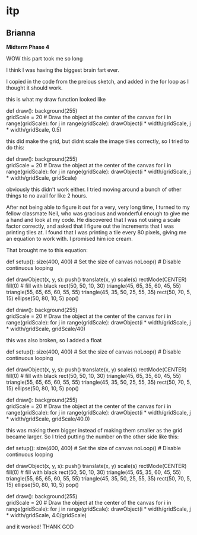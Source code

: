 # itp

## Brianna

**Midterm Phase 4**


WOW this part took me so long

I think I was having the biggest brain fart ever.

I copied in the code from the preious sketch, and added in the for loop as I thought it should work.



this is what my draw function looked like

def draw():
    background(255)  
    gridScale = 20
    # Draw the object at the center of the canvas
    for i in range(gridScale):
        for j in range(gridScale):
            drawObject(i * width/gridScale, j * width/gridScale, 0.5)

this did make the grid, but didnt scale the image tiles correctly, so I tried to do this:

def draw():
    background(255)  
    gridScale = 20
    # Draw the object at the center of the canvas
    for i in range(gridScale):
        for j in range(gridScale):
            drawObject(i * width/gridScale, j * width/gridScale, gridScale)

obviously this didn't work either. I tried moving around a bunch of other things to no avail for like 2 hours.

After not being able to figure it out for a very, very long time, I turned to my fellow classmate Neil, who was gracious and wonderful enough to give me a hand and look at my code. He discovered that I was not using a scale factor correctly, and asked that I figure out the increments that I was printing tiles at. I found that I was printing a tile every 80 pixels, giving me an equation to work with. I promised him ice cream.

That brought me to this equation:

def setup():
    size(400, 400)  # Set the size of canvas
    noLoop()  # Disable continuous looping


def drawObject(x, y, s):
    push()
    translate(x, y)
    scale(s)
    rectMode(CENTER)
    fill(0)  # fill with black
    rect(50, 50, 10, 30)
    triangle(45, 65, 35, 60, 45, 55)
    triangle(55, 65, 65, 60, 55, 55)
    triangle(45, 35, 50, 25, 55, 35)
    rect(50, 70, 5, 15)
    ellipse(50, 80, 10, 5)
    pop()



def draw():
    background(255)  
    gridScale = 20
    # Draw the object at the center of the canvas
    for i in range(gridScale):
        for j in range(gridScale):
            drawObject(i * width/gridScale, j * width/gridScale, gridScale/40)

this was also broken, so I added a float

def setup():
    size(400, 400)  # Set the size of canvas
    noLoop()  # Disable continuous looping


def drawObject(x, y, s):
    push()
    translate(x, y)
    scale(s)
    rectMode(CENTER)
    fill(0)  # fill with black
    rect(50, 50, 10, 30)
    triangle(45, 65, 35, 60, 45, 55)
    triangle(55, 65, 65, 60, 55, 55)
    triangle(45, 35, 50, 25, 55, 35)
    rect(50, 70, 5, 15)
    ellipse(50, 80, 10, 5)
    pop()



def draw():
    background(255)  
    gridScale = 20
    # Draw the object at the center of the canvas
    for i in range(gridScale):
        for j in range(gridScale):
            drawObject(i * width/gridScale, j * width/gridScale, gridScale/40.0)

this was making them bigger instead of making them smaller as the grid became larger. So I tried putting the number on the other side like this:

def setup():
    size(400, 400)  # Set the size of canvas
    noLoop()  # Disable continuous looping


def drawObject(x, y, s):
    push()
    translate(x, y)
    scale(s)
    rectMode(CENTER)
    fill(0)  # fill with black
    rect(50, 50, 10, 30)
    triangle(45, 65, 35, 60, 45, 55)
    triangle(55, 65, 65, 60, 55, 55)
    triangle(45, 35, 50, 25, 55, 35)
    rect(50, 70, 5, 15)
    ellipse(50, 80, 10, 5)
    pop()



def draw():
    background(255)  
    gridScale = 20
    # Draw the object at the center of the canvas
    for i in range(gridScale):
        for j in range(gridScale):
            drawObject(i * width/gridScale, j * width/gridScale, 4.0/gridScale)

and it worked! THANK GOD
